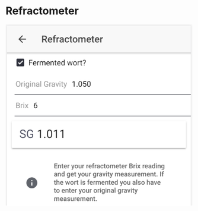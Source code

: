 # Refractometer

![Convert Brix to SG, or calculate fermented SG based on OG and Brix reading](../.gitbook/assets/image%20%2829%29.png)



